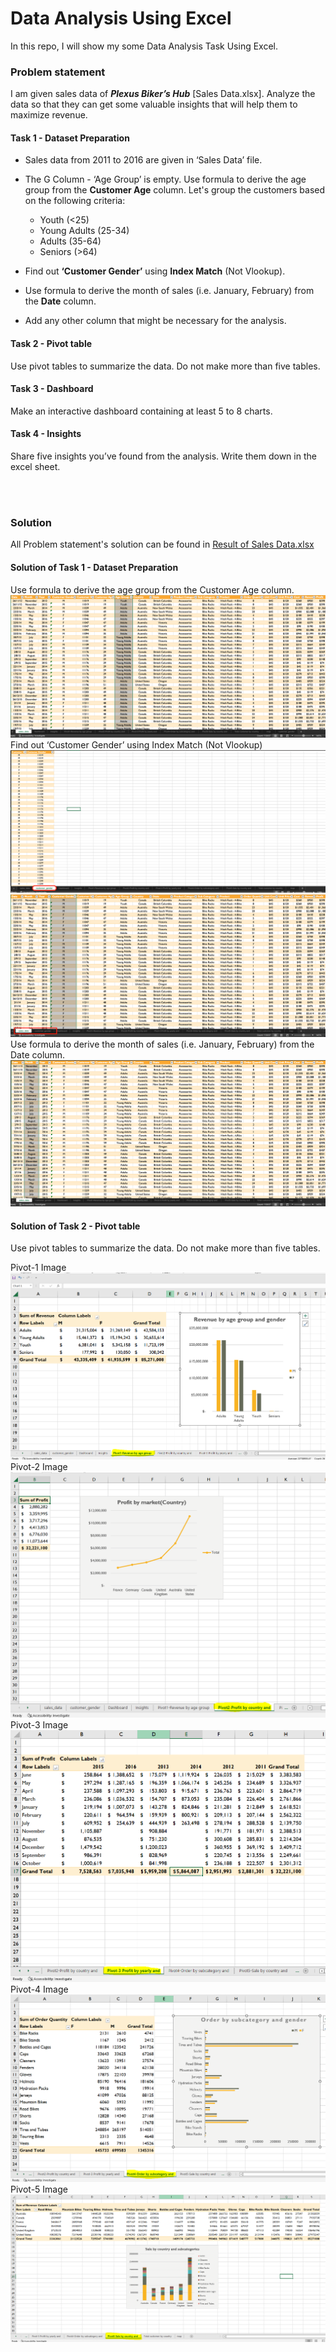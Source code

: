 # Data Analysis Using Excel
 In this repo, I will show my some Data Analysis Task Using Excel.

 ### Problem statement

I am given sales data of ***Plexus Biker’s Hub*** [Sales Data.xlsx]. Analyze the data so that they can get some valuable insights that will help them to maximize revenue. 


#### Task 1 - Dataset Preparation
- Sales data from 2011 to 2016 are given in ‘Sales Data’ file. 
- The G Column - ‘Age Group’ is empty. Use formula to derive the age group from the **Customer Age** column. Let's group the customers based on the following criteria:
  
  - Youth (<25)
  - Young Adults (25-34)
  - Adults (35-64)
  - Seniors (>64)
  
- Find out **‘Customer Gender’** using **Index Match** (Not Vlookup).  
- Use formula to derive the month of sales (i.e. January, February) from the **Date** column.
- Add any other column that might be necessary for the analysis. 

#### Task 2 - Pivot table 
Use pivot tables to summarize the data. Do not make more than five tables. 

#### Task 3 - Dashboard
Make an interactive dashboard containing at least 5 to 8 charts. 

#### Task 4 - Insights
Share five insights you’ve found from the analysis. Write them down in the excel sheet.   

<br>
<br>

### Solution

All Problem statement's solution can be found in [Result of Sales Data.xlsx](https://github.com/mdforhadcse/Data_Analysis_Using_Excel/blob/main/Result%20of%20Sales%20Data.xlsx)
<br>

#### Solution of Task 1 - Dataset Preparation
Use formula to derive the age group from the Customer Age column.<br>
![Use formula to derive the age group from the Customer Age column.](https://github.com/mdforhadcse/Data_Analysis_Using_Excel/blob/main/images/Task%201/1.%20Age%20Group.png "Age group")
Find out ‘Customer Gender’ using Index Match (Not Vlookup)<br>
![Finding out ‘Customer Gender’ using Index Match (Not Vlookup)](https://github.com/mdforhadcse/Data_Analysis_Using_Excel/blob/main/images/Task%201/2.%20Customer%20Gender%20sheet.png "Customer Gender sheet") 
<br>
![After Finding ‘Customer Gender’ using Index Match](https://github.com/mdforhadcse/Data_Analysis_Using_Excel/blob/main/images/Task%201/2.%20Customer%20Gender.png "Customer Gender")
<br>
Use formula to derive the month of sales (i.e. January, February) from the Date column.<br>
![Using formula to derive the month of sales](https://github.com/mdforhadcse/Data_Analysis_Using_Excel/blob/main/images/Task%201/3.%20Month%20of%20Sales.png "Month of Sales")
<br>

#### Solution of Task 2 - Pivot table 
Use pivot tables to summarize the data. Do not make more than five tables.

Pivot-1 Image
![Pivot-1 Image](https://github.com/mdforhadcse/Data_Analysis_Using_Excel/blob/main/images/Task%202/Pivot-1.PNG "Pivot-1 Image")
Pivot-2 Image
![Pivot-2 Image](https://github.com/mdforhadcse/Data_Analysis_Using_Excel/blob/main/images/Task%202/Pivot-2.PNG "Pivot-2 Image")
Pivot-3 Image
![Pivot-3 Image](https://github.com/mdforhadcse/Data_Analysis_Using_Excel/blob/main/images/Task%202/Pivot-3.PNG "Pivot-3 Image")
Pivot-4 Image
![Pivot-4 Image](https://github.com/mdforhadcse/Data_Analysis_Using_Excel/blob/main/images/Task%202/Pivot-4.PNG "Pivot-4 Image")
Pivot-5 Image
![Pivot-5 Image](https://github.com/mdforhadcse/Data_Analysis_Using_Excel/blob/main/images/Task%202/Pivot-5.PNG "Pivot-5 Image")

